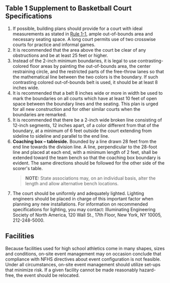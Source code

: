 <!-- Section: Supplement to Basketball Court Specifications -->

## Table 1 Supplement to Basketball Court Specifications

1. If possible, building plans should provide for a court with ideal measurements as stated in [Rule 1-1](#rule-1-1), ample out-of-bounds area and necessary seating space. A long court permits use of two crosswise courts for practice and informal games.
2. It is recommended that the area above the court be clear of any obstructions and be at least 25 feet or higher.
3. Instead of the 2-inch minimum boundaries, it is legal to use contrasting-colored floor areas by painting the out-of-bounds area, the center restraining circle, and the restricted parts of the free-throw lanes so that the mathematical line between the two colors is the boundary. If such contrasting colored out-of-bounds belt is used, it should be at least 8 inches wide.
4. It is recommended that a belt 8 inches wide or more in width be used to mark the boundaries on all courts which have at least 10 feet of open space between the boundary lines and the seating. This plan is urged for all new construction and for other similar courts when the boundaries are remarked.
5. It is recommended that there be a 2-inch wide broken line consisting of 12-inch segments, 12 inches apart, of a color different from that of the boundary, at a minimum of 6 feet outside the court extending from sideline to sideline and parallel to the end line.
6. **Coaching box – tableside.** Bounded by a line drawn 28 feet from the end line towards the division line. A line, perpendicular to the 28-foot line and placed at each end, with a minimum length of 2 feet, shall be extended toward the team bench so that the coaching box boundary is evident. The same directions should be followed for the other side of the scorer's table.
   > **NOTE:** State associations may, on an individual basis, alter the length and allow alternative bench locations.
7. The court should be uniformly and adequately lighted. Lighting engineers should be placed in charge of this important factor when planning any new installations. For information on recommended specifications for lighting, you may contact: Illuminating Engineering Society of North America, 120 Wall St., 17th Floor, New York, NY 10005, 212-248-5000.

## Facilities

Because facilities used for high school athletics come in many shapes, sizes and conditions, on-site event management may on occasion conclude that compliance with NFHS directives about event configuration is not feasible. Under all circumstances, on-site event management should utilize set-ups that minimize risk. If a given facility cannot be made reasonably hazard-free, the event should be relocated.
